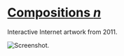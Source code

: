 # [Compositions _n_](https://compositionn.com/)

Interactive Internet artwork from 2011.

![Screenshot.](https://netplasticism.com/images/screenshot-1024x768-21.jpg)
